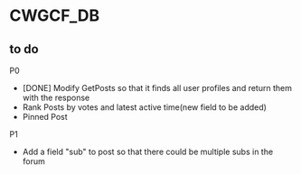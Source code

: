 # CWGCF_DB

## to do

P0

- [DONE] Modify GetPosts so that it finds all user profiles and return them with the response
- Rank Posts by votes and latest active time(new field to be added)
- Pinned Post

P1

- Add a field "sub" to post so that there could be multiple subs in the forum